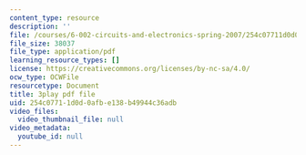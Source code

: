 ```yaml
---
content_type: resource
description: ''
file: /courses/6-002-circuits-and-electronics-spring-2007/254c07711d0d0afbe138b49944c36adb_Km9YIdkc2Oo.pdf
file_size: 38037
file_type: application/pdf
learning_resource_types: []
license: https://creativecommons.org/licenses/by-nc-sa/4.0/
ocw_type: OCWFile
resourcetype: Document
title: 3play pdf file
uid: 254c0771-1d0d-0afb-e138-b49944c36adb
video_files:
  video_thumbnail_file: null
video_metadata:
  youtube_id: null
---
```

